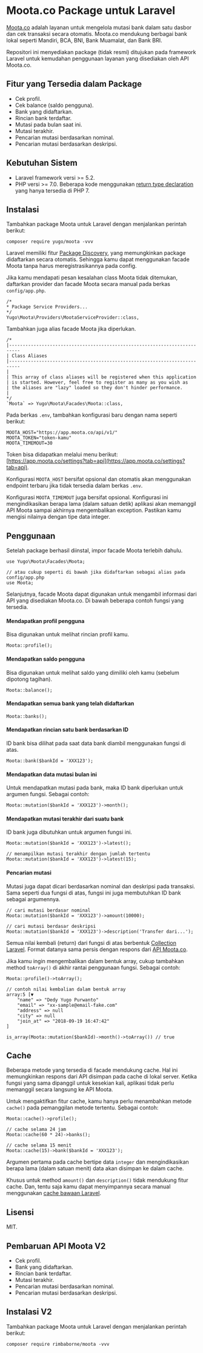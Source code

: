 
# Moota.co Package untuk Laravel
 
[Moota.co](https://moota.co) adalah layanan untuk mengelola mutasi bank dalam satu dasbor dan cek transaksi secara otomatis. Moota.co mendukung berbagai bank lokal seperti Mandiri, BCA, BNI, Bank Muamalat, dan Bank BRI.

Repositori ini menyediakan package (tidak resmi) ditujukan pada framework Laravel untuk kemudahan penggunaan layanan yang disediakan oleh API Moota.co.
 
## Fitur yang Tersedia dalam Package 

- Cek profil.
- Cek balance (saldo pengguna).
- Bank yang didaftarkan.
- Rincian bank terdaftar.
- Mutasi pada bulan saat ini.
- Mutasi terakhir.
- Pencarian mutasi berdasarkan nominal.
- Pencarian mutasi berdasarkan deskripsi.

## Kebutuhan Sistem

- Laravel framework versi >= 5.2.
- PHP versi >= 7.0. Beberapa kode menggunakan [return type declaration](http://php.net/manual/en/functions.returning-values.php#functions.returning-values.type-declaration) yang hanya tersedia di PHP 7.
 
## Instalasi

Tambahkan package Moota untuk Laravel dengan menjalankan perintah berikut:
  
```
composer require yugo/moota -vvv
```

Laravel memiliki fitur [Package Discovery](https://laravel.com/docs/5.7/packages#package-discovery), yang memungkinkan package didaftarkan secara otomatis. Sehingga kamu dapat menggunakan facade Moota tanpa harus meregistrasikannya pada config.

Jika kamu mendapati pesan kesalahan class Moota tidak ditemukan, daftarkan provider dan facade Moota secara manual pada berkas `config/app.php`.

```
/*
* Package Service Providers...
*/
Yugo\Moota\Providers\MootaServiceProvider::class,
```

Tambahkan juga alias facade Moota jika diperlukan.

```
/*
|--------------------------------------------------------------------------
| Class Aliases
|--------------------------------------------------------------------------
|
| This array of class aliases will be registered when this application
| is started. However, feel free to register as many as you wish as
| the aliases are "lazy" loaded so they don't hinder performance.
|
*/
`Moota` => Yugo\Moota\Facades\Moota::class,
```
 
Pada berkas `.env`, tambahkan konfigurasi baru dengan nama seperti berikut:  

```
MOOTA_HOST="https://app.moota.co/api/v1/"
MOOTA_TOKEN="token-kamu"
MOOTA_TIMEMOUT=30
```  

Token bisa didapatkan melalui menu berikut: [https://app.moota.co/settings?tab=api](https://app.moota.co/settings?tab=api).  

Konfigurasi `MOOTA_HOST` bersifat opsional dan otomatis akan menggunakan endpoint terbaru jika tidak tersedia dalam berkas `.env`.

Konfigurasi `MOOTA_TIMEMOUT` juga bersifat opsional. Konfigurasi ini mengindikasikan berapa lama (dalam satuan detik) aplikasi akan memanggil API Moota sampai akhirnya mengembalikan exception. Pastikan kamu mengisi nilainya dengan tipe data integer.

## Penggunaan  

Setelah package berhasil diinstal, impor facade Moota terlebih dahulu.  

```
use Yugo\Moota\Facades\Moota;

// atau cukup seperti di bawah jika didaftarkan sebagai alias pada config/app.php
use Moota;
```  

Selanjutnya, facade Moota dapat digunakan untuk mengambil informasi dari API yang disediakan Moota.co. Di bawah beberapa contoh fungsi yang tersedia.  

#### Mendapatkan profil pengguna

Bisa digunakan untuk melihat rincian profil kamu.

```
Moota::profile();
```  

#### Mendapatkan saldo pengguna

Bisa digunakan untuk melihat saldo yang dimiliki oleh kamu (sebelum dipotong tagihan).

```
Moota::balance();
```  

#### Mendapatkan semua bank yang telah didaftarkan

```
Moota::banks();
```  

#### Mendapatkan rincian satu bank berdasarkan ID
ID bank bisa dilihat pada saat data bank diambil menggunakan fungsi di atas.  

```
Moota::bank($bankId = 'XXX123');
```  

#### Mendapatkan data mutasi bulan ini

Untuk mendapatkan mutasi pada bank, maka ID bank diperlukan untuk argumen fungsi. Sebagai contoh:  

```
Moota::mutation($bankId = 'XXX123')->month();
```  

#### Mendapatkan mutasi terakhir dari suatu bank

ID bank juga dibutuhkan untuk argumen fungsi ini. 

```
Moota::mutation($bankId = 'XXX123')->latest();
  
// menampilkan mutasi terakhir dengan jumlah tertentu
Moota::mutation($bankId = 'XXX123')->latest(15);
```  

#### Pencarian mutasi

Mutasi juga dapat dicari berdasarkan nominal dan deskripsi pada transaksi. Sama seperti dua fungsi di atas, fungsi ini juga membutuhkan ID bank sebagai argumennya.  

```
// cari mutasi berdasar nominal
Moota::mutation($bankId = 'XXX123')->amount(10000);  

// cari mutasi berdasar deskripsi
Moota::mutation($bankId = 'XXX123')->description('Transfer dari...');
```  

Semua nilai kembali (return) dari fungsi di atas berbentuk [Collection Laravel](https://laravel.com/docs/5.7/collections). Format datanya sama persis dengan respons dari [API Moota.co](https://app.moota.co/developer/docs).

Jika kamu ingin mengembalikan dalam bentuk array, cukup tambahkan method `toArray()` di akhir rantai penggunaan fungsi. Sebagai contoh:  

```
Moota::profile()->toArray();  

// contoh nilai kembalian dalam bentuk array
array:5 [▼
    "name" => "Dedy Yugo Purwanto"
    "email" => "xx-sample@email-fake.com"
    "address" => null
    "city" => null
    "join_at" => "2018-09-19 16:47:42"
]

is_array(Moota::mutation($bankId)->month()->toArray()) // true
```

## Cache

Beberapa metode yang tersedia di facade mendukung cache. Hal ini memungkinkan respons dari API disimpan pada cache di lokal server. Ketika fungsi yang sama dipanggil untuk kesekian kali, aplikasi tidak perlu memanggil secara langsung ke API Moota.

Untuk mengaktifkan fitur cache, kamu hanya perlu menambahkan metode `cache()` pada pemanggilan metode tertentu. Sebagai contoh:

```
Moota::cache()->profile();

// cache selama 24 jam
Moota::cache(60 * 24)->banks();

// cache selama 15 menit
Moota::cache(15)->bank($bankId = 'XXX123');
```

Argumen pertama pada cache bertipe data `integer` dan mengindikasikan berapa lama (dalam satuan menit) data akan disimpan ke dalam cache.

Khusus untuk method `amount()` dan `description()` tidak mendukung fitur cache. Dan, tentu saja kamu dapat menyimpannya secara manual menggunakan [cache bawaan Laravel](https://laravel.com/docs/5.6/cache).
 
## Lisensi  

MIT.

## Pembaruan API Moota V2 

- Cek profil.
- Bank yang didaftarkan.
- Rincian bank terdaftar.
- Mutasi terakhir.
- Pencarian mutasi berdasarkan nominal.
- Pencarian mutasi berdasarkan deskripsi.

## Instalasi V2

Tambahkan package Moota untuk Laravel dengan menjalankan perintah berikut:
  
```
composer require rimbaborne/moota -vvv
```